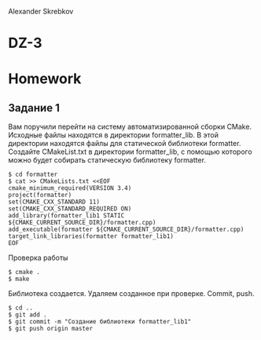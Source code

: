 Alexander Skrebkov
# DZ-3
# Homework
## Задание 1
Вам поручили перейти на систему автоматизированной сборки CMake. Исходные файлы находятся в директории formatter_lib. В этой директории находятся файлы для статической библиотеки formatter. Создайте CMakeList.txt в директории formatter_lib, с помощью которого можно будет собирать статическую библиотеку formatter.

```ShellSession
$ cd formatter
$ cat >> CMakeLists.txt <<EOF
cmake_minimum_required(VERSION 3.4)
project(formatter)
set(CMAKE_CXX_STANDARD 11)
set(CMAKE_CXX_STANDARD_REQUIRED ON)
add_library(formatter_lib1 STATIC ${CMAKE_CURRENT_SOURCE_DIR}/formatter.cpp)
add_executable(formatter ${CMAKE_CURRENT_SOURCE_DIR}/formatter.cpp)
target_link_libraries(formatter formatter_lib1)
EOF
```
Проверка работы

```ShellSession
$ cmake .
$ make
```
Библиотека создается. Удаляем созданное при проверке. Commit, push.

```ShellSession
$ cd ..
$ git add .
$ git commit -m "Создание библиотеки formatter_lib1"
$ git push origin master
```
